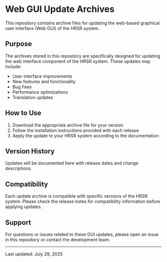 # Web GUI Update Archives

This repository contains archive files for updating the web-based graphical user interface (Web GUI) of the HRSR system.

## Purpose

The archives stored in this repository are specifically designed for updating the web interface component of the HRSR system. These updates may include:

- User interface improvements
- New features and functionality
- Bug fixes
- Performance optimizations
- Translation updates

## How to Use

1. Download the appropriate archive file for your version
2. Follow the installation instructions provided with each release
3. Apply the update to your HRSR system according to the documentation

## Version History

Updates will be documented here with release dates and change descriptions.

## Compatibility

Each update archive is compatible with specific versions of the HRSR system. Please check the release notes for compatibility information before applying updates.

## Support

For questions or issues related to these GUI updates, please open an issue in this repository or contact the development team.

---

Last updated: July 28, 2025
